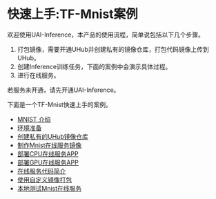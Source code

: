 

# 快速上手:TF-Mnist案例

欢迎使用UAI-Inference，本产品的使用流程，简单说包括以下几个步骤。

1. 打包镜像，需要开通UHub并创建私有的镜像仓库，打包代码镜像上传到UHub。
2. 创建Inference训练任务，下面的案例中会演示具体过程。
3. 进行在线服务。

若服务未开通，请先开通UAI-Inference。



下面是一个TF-Mnist快速上手的案例。

* [MNIST 介绍](ai/uai-inference/set-up/tf-mnist/intro)
* [环境准备](ai/uai-inference/set-up/tf-mnist/prepare)
* [创建私有的UHub镜像仓库](ai/uai-inference/set-up/tf-mnist/uhub)
* [制作Mnist在线服务镜像](ai/uai-inference/set-up/tf-mnist/pack)
* [部署CPU在线服务APP](ai/uai-inference/set-up/tf-mnist/inference)
* [部署GPU在线服务APP](ai/uai-inference/set-up/tf-mnist/gpu-inference)
* [在线服务代码简介](ai/uai-inference/set-up/tf-mnist/coding)
* [使用自定义镜像打包](ai/uai-inference/set-up/tf-mnist/self-pack)
* [本地测试Mnist在线服务](ai/uai-inference/set-up/tf-mnist/local-test)

